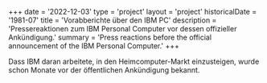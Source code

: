 +++
date = '2022-12-03'
type = 'project'
layout = 'project'
historicalDate = '1981-07'
title = 'Vorabberichte über den IBM PC'
description = 'Pressereaktionen zum IBM Personal Computer vor dessen offizieller Ankündigung.'
summary = 'Press reactions before the official announcement of the IBM Personal Computer.'
+++

Dass IBM daran arbeitete, in den Heimcomputer-Markt einzusteigen, wurde schon Monate vor der öffentlichen Ankündigung bekannt.
